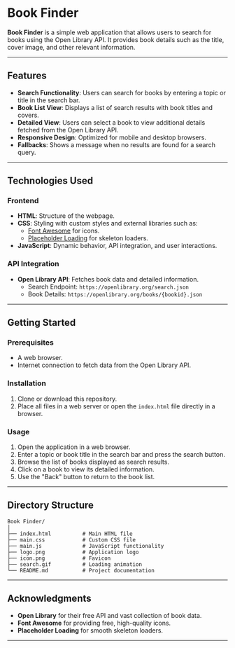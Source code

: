 
# Book Finder

**Book Finder** is a simple web application that allows users to search for books using the Open Library API. It provides book details such as the title, cover image, and other relevant information.

---

## Features

- **Search Functionality**: Users can search for books by entering a topic or title in the search bar.
- **Book List View**: Displays a list of search results with book titles and covers.
- **Detailed View**: Users can select a book to view additional details fetched from the Open Library API.
- **Responsive Design**: Optimized for mobile and desktop browsers.
- **Fallbacks**: Shows a message when no results are found for a search query.

---

## Technologies Used

### Frontend
- **HTML**: Structure of the webpage.
- **CSS**: Styling with custom styles and external libraries such as:
  - [Font Awesome](https://cdnjs.com/libraries/font-awesome) for icons.
  - [Placeholder Loading](https://unpkg.com/placeholder-loading) for skeleton loaders.
- **JavaScript**: Dynamic behavior, API integration, and user interactions.

### API Integration
- **Open Library API**: Fetches book data and detailed information.
  - Search Endpoint: `https://openlibrary.org/search.json`
  - Book Details: `https://openlibrary.org/books/{bookid}.json`

---

## Getting Started

### Prerequisites
- A web browser.
- Internet connection to fetch data from the Open Library API.

### Installation
1. Clone or download this repository.
2. Place all files in a web server or open the `index.html` file directly in a browser.

### Usage
1. Open the application in a web browser.
2. Enter a topic or book title in the search bar and press the search button.
3. Browse the list of books displayed as search results.
4. Click on a book to view its detailed information.
5. Use the "Back" button to return to the book list.

---

## Directory Structure

```
Book Finder/
│
├── index.html          # Main HTML file
├── main.css            # Custom CSS file
├── main.js             # JavaScript functionality
├── logo.png            # Application logo
├── icon.png            # Favicon
├── search.gif          # Loading animation
└── README.md           # Project documentation
```

---

## Acknowledgments

- **Open Library** for their free API and vast collection of book data.
- **Font Awesome** for providing free, high-quality icons.
- **Placeholder Loading** for smooth skeleton loaders.

--- 

